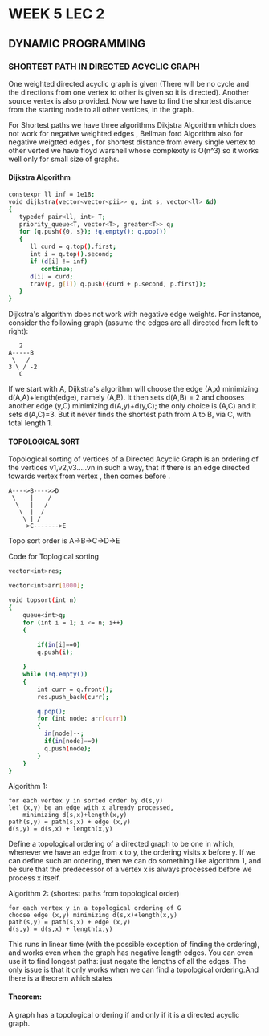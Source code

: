 
# WEEK 5 LEC 2

## DYNAMIC PROGRAMMING

### SHORTEST PATH IN DIRECTED ACYCLIC GRAPH
One weighted directed acyclic graph is given (There will be no cycle and the directions from one vertex to other is given so it is directed). Another source vertex is also provided.
Now we have to find the shortest distance from the starting node to all other vertices, in the graph.

For Shortest paths we have three algorithms Dikjstra Algorithm which does not work for negative weighted edges , Bellman ford Algorithm also for negative weigtted edges
, for shortest distance from every single vertex to other verted we have floyd warshell whose complexity is O(n^3) so it 
works well only for small size of graphs.

#### Dijkstra Algorithm
```bash
constexpr ll inf = 1e18;
void dijkstra(vector<vector<pii>> g, int s, vector<ll> &d)
{
   typedef pair<ll, int> T;
   priority_queue<T, vector<T>, greater<T>> q;
   for (q.push({0, s}); !q.empty(); q.pop())
   {
      ll curd = q.top().first;
      int i = q.top().second;
      if (d[i] != inf)
         continue;
      d[i] = curd;
      trav(p, g[i]) q.push({curd + p.second, p.first});
   }
}
```

Dijkstra's algorithm does not work with negative edge weights. For instance, consider the following graph (assume the edges are all directed from left to right):

       2
    A-----B
     \   /
    3 \ / -2
       C

If we start with A, Dijkstra's algorithm will choose the edge (A,x) minimizing d(A,A)+length(edge), namely (A,B). It then sets d(A,B) = 2 and chooses another edge (y,C) minimizing
 d(A,y)+d(y,C); the only choice is (A,C) and it sets d(A,C)=3. But it never finds the shortest path from A to B, via C, with total length 1. 

#### TOPOLOGICAL SORT 

Topological sorting of vertices of a Directed Acyclic Graph is an ordering of the vertices v1,v2,v3.....vn
 in such a way, that if there is an edge directed towards vertex from vertex , then comes before .


       
    A---->B---->>D
     \    |    /
      \   |   /
       \  |  /
        \ | /
         >C------->E

Topo sort order is A->B->C->D->E 

Code for Toplogical sorting

```bash
vector<int>res;

vector<int>arr[1000];

void topsort(int n)
{
    queue<int>q;
    for (int i = 1; i <= n; i++)
    {
    
        if(in[i]==0)
        q.push(i);

    }
    while (!q.empty())
    {
        int curr = q.front();
        res.push_back(curr);

        q.pop();
        for (int node: arr[curr])
        {
          in[node]--;
          if(in[node]==0)
          q.push(node);
        }  
    }  
}
```
Algorithm 1:

    for each vertex y in sorted order by d(s,y)
    let (x,y) be an edge with x already processed,
        minimizing d(s,x)+length(x,y)
    path(s,y) = path(s,x) + edge (x,y)
    d(s,y) = d(s,x) + length(x,y)

Define a topological ordering of a directed graph to be one in which, whenever we have an edge from x to y, the ordering visits x before y. If we can define such an ordering, then we can do something like algorithm 1, and be sure that the predecessor of a vertex x is always processed before we process x itself.


Algorithm 2: (shortest paths from topological order)

    for each vertex y in a topological ordering of G
    choose edge (x,y) minimizing d(s,x)+length(x,y)
    path(s,y) = path(s,x) + edge (x,y)
    d(s,y) = d(s,x) + length(x,y)
This runs in linear time (with the possible exception of finding the ordering), and works even when the graph has negative length edges. You can even use it to find longest paths: just negate the lengths of all the edges.
 The only issue is that it only works when we can find a topological ordering.And there is a theorem which states
  #### Theorem:
  A graph has a topological ordering if and only if it is a directed acyclic graph.
